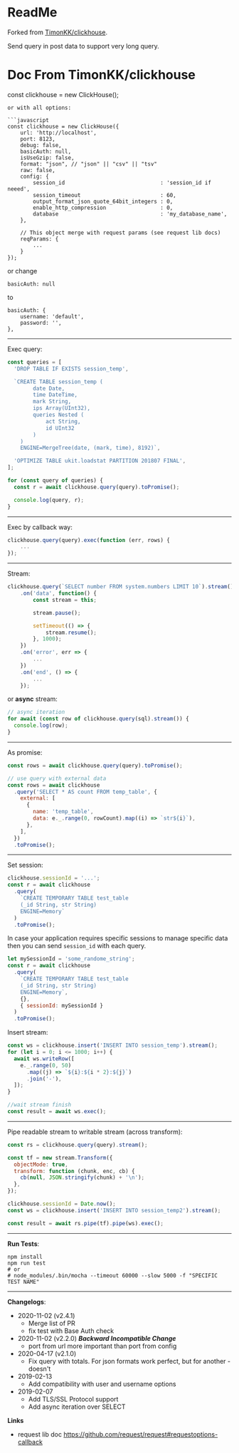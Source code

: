 # ReadMe

Forked from [TimonKK/clickhouse](https://github.com/TimonKK/clickhouse).

Send query in post data to support very long query.

# Doc From TimonKK/clickhouse

const clickhouse = new ClickHouse();

````
or with all options:

```javascript
const clickhouse = new ClickHouse({
	url: 'http://localhost',
	port: 8123,
	debug: false,
	basicAuth: null,
	isUseGzip: false,
	format: "json", // "json" || "csv" || "tsv"
	raw: false,
	config: {
		session_id                              : 'session_id if neeed',
		session_timeout                         : 60,
		output_format_json_quote_64bit_integers : 0,
		enable_http_compression                 : 0,
		database                                : 'my_database_name',
	},

	// This object merge with request params (see request lib docs)
	reqParams: {
		...
	}
});
````

or change

    basicAuth: null

to

    basicAuth: {
    	username: 'default',
    	password: '',
    },

---

Exec query:

```javascript
const queries = [
  'DROP TABLE IF EXISTS session_temp',

  `CREATE TABLE session_temp (
		date Date,
		time DateTime,
		mark String,
		ips Array(UInt32),
		queries Nested (
			act String,
			id UInt32
		)
	)
	ENGINE=MergeTree(date, (mark, time), 8192)`,

  'OPTIMIZE TABLE ukit.loadstat PARTITION 201807 FINAL',
];

for (const query of queries) {
  const r = await clickhouse.query(query).toPromise();

  console.log(query, r);
}
```

---

Exec by callback way:

```javascript
clickhouse.query(query).exec(function (err, rows) {
	...
});
```

---

Stream:

```javascript
clickhouse.query(`SELECT number FROM system.numbers LIMIT 10`).stream()
	.on('data', function() {
		const stream = this;

		stream.pause();

		setTimeout(() => {
			stream.resume();
		}, 1000);
	})
	.on('error', err => {
		...
	})
	.on('end', () => {
		...
	});
```

or **async** stream:

```javascript
// async iteration
for await (const row of clickhouse.query(sql).stream()) {
  console.log(row);
}
```

---

As promise:

```javascript
const rows = await clickhouse.query(query).toPromise();

// use query with external data
const rows = await clickhouse
  .query('SELECT * AS count FROM temp_table', {
    external: [
      {
        name: 'temp_table',
        data: e._.range(0, rowCount).map((i) => `str${i}`),
      },
    ],
  })
  .toPromise();
```

---

Set session:

```javascript
clickhouse.sessionId = '...';
const r = await clickhouse
  .query(
    `CREATE TEMPORARY TABLE test_table
	(_id String, str String)
	ENGINE=Memory`
  )
  .toPromise();
```

In case your application requires specific sessions to manage specific data then you can send `session_id` with each query.

```javascript
let mySessionId = 'some_randome_string';
const r = await clickhouse
  .query(
    `CREATE TEMPORARY TABLE test_table
	(_id String, str String)
	ENGINE=Memory`,
    {},
    { sessionId: mySessionId }
  )
  .toPromise();
```

Insert stream:

```javascript
const ws = clickhouse.insert('INSERT INTO session_temp').stream();
for (let i = 0; i <= 1000; i++) {
  await ws.writeRow([
    e._.range(0, 50)
      .map((j) => `${i}:${i * 2}:${j}`)
      .join('-'),
  ]);
}

//wait stream finish
const result = await ws.exec();
```

---

Pipe readable stream to writable stream (across transform):

```javascript
const rs = clickhouse.query(query).stream();

const tf = new stream.Transform({
  objectMode: true,
  transform: function (chunk, enc, cb) {
    cb(null, JSON.stringify(chunk) + '\n');
  },
});

clickhouse.sessionId = Date.now();
const ws = clickhouse.insert('INSERT INTO session_temp2').stream();

const result = await rs.pipe(tf).pipe(ws).exec();
```

---

**Run Tests**:

```
npm install
npm run test
# or
# node_modules/.bin/mocha --timeout 60000 --slow 5000 -f "SPECIFIC TEST NAME"
```

---

**Changelogs**:

- 2020-11-02 (v2.4.1)
  - Merge list of PR
  - fix test with Base Auth check
- 2020-11-02 (v2.2.0) **_Backward Incompatible Change_**
  - port from url more important than port from config
- 2020-04-17 (v2.1.0)
  - Fix query with totals. For json formats work perfect, but for another - doesn't
- 2019-02-13
  - Add compatibility with user and username options
- 2019-02-07
  - Add TLS/SSL Protocol support
  - Add async iteration over SELECT

**Links**

- request lib doc https://github.com/request/request#requestoptions-callback
